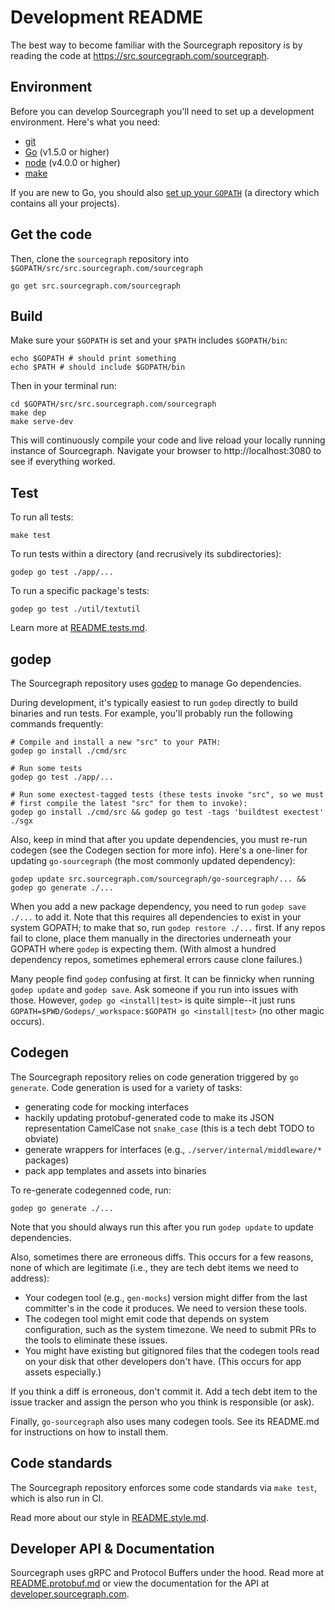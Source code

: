# Development README

The best way to become familiar with the Sourcegraph repository is by
reading the code at https://src.sourcegraph.com/sourcegraph.

## Environment

Before you can develop Sourcegraph you'll need to set up a
development environment. Here's what you need:

- [git](https://git-scm.com/book/en/v2/Getting-Started-Installing-Git)
- [Go](https://golang.org/doc/install) (v1.5.0 or higher)
- [node](https://nodejs.org/en/download/) (v4.0.0 or higher)
- [make](https://www.gnu.org/software/make/)

If you are new to Go, you should also [set up your `GOPATH`](https://golang.org/doc/code.html)
(a directory which contains all your projects).

## Get the code

Then, clone the `sourcegraph` repository into `$GOPATH/src/src.sourcegraph.com/sourcegraph`

```
go get src.sourcegraph.com/sourcegraph
```

## Build

Make sure your `$GOPATH` is set and your `$PATH` includes `$GOPATH/bin`:

```
echo $GOPATH # should print something
echo $PATH # should include $GOPATH/bin
```

Then in your terminal run:

```
cd $GOPATH/src/src.sourcegraph.com/sourcegraph
make dep
make serve-dev
```

This will continuously compile your code and live reload your locally running
instance of Sourcegraph. Navigate your browser to http://localhost:3080 to
see if everything worked.

## Test

To run all tests:

```
make test
```

To run tests within a directory (and recrusively its subdirectories):

```
godep go test ./app/...
```

To run a specific package's tests:

```
godep go test ./util/textutil
```

Learn more at [README.tests.md](README.tests.md).

## godep

The Sourcegraph repository uses
[godep](https://github.com/tools/godep) to manage Go dependencies.

During development, it's typically easiest to run `godep` directly to
build binaries and run tests. For example, you'll probably run the
following commands frequently:

```
# Compile and install a new "src" to your PATH:
godep go install ./cmd/src

# Run some tests
godep go test ./app/...

# Run some exectest-tagged tests (these tests invoke "src", so we must
# first compile the latest "src" for them to invoke):
godep go install ./cmd/src && godep go test -tags 'buildtest exectest' ./sgx
```

Also, keep in mind that after you update dependencies, you must re-run
codegen (see the Codegen section for more info). Here's a one-liner
for updating `go-sourcegraph` (the most commonly updated dependency):

```
godep update src.sourcegraph.com/sourcegraph/go-sourcegraph/... && godep go generate ./...
```

When you add a new package dependency, you need to run `godep save
./...` to add it. Note that this requires all dependencies to exist in
your system GOPATH; to make that so, run `godep restore ./...`
first. If any repos fail to clone, place them manually in the
directories underneath your GOPATH where `godep` is expecting
them. (With almost a hundred dependency repos, sometimes ephemeral
errors cause clone failures.)

Many people find `godep` confusing at first. It can be finnicky when
running `godep update` and `godep save`. Ask someone if you run into
issues with those. However, `godep go <install|test>` is quite
simple--it just runs `GOPATH=$PWD/Godeps/_workspace:$GOPATH go
<install|test>` (no other magic occurs).

## Codegen

The Sourcegraph repository relies on code generation triggered by `go
generate`. Code generation is used for a variety of tasks:

* generating code for mocking interfaces
* hackily updating protobuf-generated code to make its JSON representation CamelCase not `snake_case`
(this is a tech debt TODO to obviate)
* generate wrappers for interfaces (e.g., `./server/internal/middleware/*` packages)
* pack app templates and assets into binaries

To re-generate codegenned code, run:

```
godep go generate ./...
```

Note that you should always run this after you run `godep update` to
update dependencies.

Also, sometimes there are erroneous diffs. This occurs for a few
reasons, none of which are legitimate (i.e., they are tech debt items
we need to address):

* Your codegen tool (e.g., `gen-mocks`) version might differ from
  the last committer's in the code it produces. We need to version
  these tools.
* The codegen tool might emit code that depends on system
  configuration, such as the system timezone. We need to submit PRs to
  the tools to eliminate these issues.
* You might have existing but gitignored files that the codegen tools
  read on your disk that other developers don't have. (This occurs for
  app assets especially.)

If you think a diff is erroneous, don't commit it. Add a tech debt
item to the issue tracker and assign the person who you think is
responsible (or ask).

Finally, `go-sourcegraph` also uses many codegen tools. See its
README.md for instructions on how to install them.

## Code standards

The Sourcegraph repository enforces some code standards via `make
test`, which is also run in CI.

Read more about our style in [README.style.md](README.style.md).

## Developer API & Documentation

Sourcegraph uses gRPC and Protocol Buffers under the hood. Read more at
[README.protobuf.md](README.protobuf.md) or view the documentation for the API at [developer.sourcegraph.com](https://developer.sourcegraph.com).
